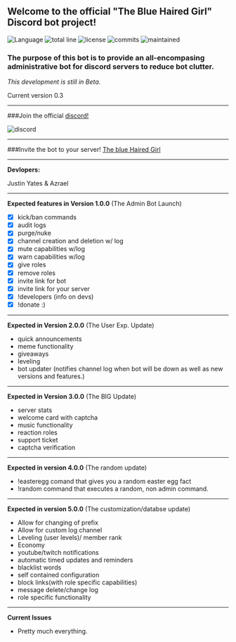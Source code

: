 ## Welcome to the official "The Blue Haired Girl" Discord bot project!

![Language](https://img.shields.io/github/languages/top/justinyates887/blue-haired-girl-bot?color=yellow)
![total line](https://img.shields.io/tokei/lines/github/justinyates887/blue-haired-girl-bot)
![license](https://img.shields.io/github/license/justinyates887/blue-haired-girl-bot)
![commits](https://img.shields.io/github/commit-activity/w/justinyates887/blue-haired-girl-bot)
![maintained](https://img.shields.io/maintenance/yes/2021)

### The purpose of this bot is to provide an all-encompasing administrative bot for discord servers to reduce bot clutter.

*This development is still in Beta.*

Current version 0.3

---------------------------------------------------------------------------------------------------------------------------

###Join the official [discord!](https://discord.gg/tb4mZWtXC8)

![discord](https://img.shields.io/discord/795324515034726410)

---------------------------------------------------------------------------------------------------------------------------

###Invite the bot to your server!
[The blue Haired Girl](https://discord.com/api/oauth2/authorize?client_id=794674548875460649&permissions=8&scope=bot)

---------------------------------------------------------------------------------------------------------------------------

**Devlopers:**

Justin Yates & Azrael

---------------------------------------------------------------------------------------------------------------------------


**Expected features in Version 1.0.0** (The Admin Bot Launch)

- [x] kick/ban commands
- [x] audit logs
- [x] purge/nuke
- [x] channel creation and deletion w/ log
- [x] mute capabilities w/log
- [x] warn capabilities w/log
- [x] give roles 
- [x] remove roles
- [x] invite link for bot
- [x] invite link for your server
- [x] !developers (info on devs)
- [x] !donate :)

---------------------------------------------------------------------------------------------------------------------------

**Expected in Version 2.0.0** (The User Exp. Update)

- quick announcements
- meme functionality
- giveaways
- leveling
- bot updater (notifies channel log when bot will be down as well as new versions and features.)

---------------------------------------------------------------------------------------------------------------------------

**Expected in Version 3.0.0** (The BIG Update)

- server stats
- welcome card with captcha
- music functionality
- reaction roles
- support ticket
- captcha verification

---------------------------------------------------------------------------------------------------------------------------

**Expected in version 4.0.0** (The random update)
- !easteregg comand that gives you a random easter egg fact
- !random command that executes a random, non admin command.

---------------------------------------------------------------------------------------------------------------------------

**Expected in version 5.0.0** (The customization/databse update)
- Allow for changing of prefix
- Allow for custom log channel
- Leveling (user levels)/ member rank
- Economy
- youtube/twitch notifications
- automatic timed updates and reminders
- blacklist words
- self contained configuration
- block links(with role specific capabilities)
- message delete/change log
- role specific functionality

---------------------------------------------------------------------------------------------------------------------------

**Current Issues**

- Pretty much everything.

